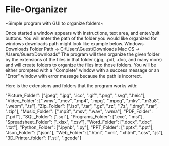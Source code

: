 # File-Organizer
~Simple program with GUI to organize folders~

Once started a window appears with instructions, text area, and enter/quit buttons. 
You will enter the path of the folder you would like organized for windows downloads path might look like example below.
Windows Downloads Folder Path -> C:\Users\Guest\Downloads
Mac OS -> /Users/Guest/Downloads"
The program will then organize the given folder by the extensions of the files in that folder (.jpg, .pdf, .doc, and many more) and will create folders
to organize the files into those folders. You will be either prompted with a "Complete" window with a success message or an "Error" window with error
message because the path is incorrect.

Here is the extensions and folders that the program works with:

"Picture_Folder": [".jpeg", ".jpg", ".ico", ".gif", ".png", ".svg", ".heic"],
"Video_Folder": [".wmv", ".mov", ".mp4", ".mpg", ".mpeg", ".mkv", ".m3u8", ".webm", ".ts"],
"Zip_Folder": [".iso", ".tar", ".gz", ".rz", ".7z", ".dmg", ".rar", ".zip"],
"Music_Folder": [".mp3", ".msv", ".wav", ".wma"],
"PDF_Folder": [".pdf"],
"SQL_Folder": [".sql"],
"Programs_Folder": [".exe", ".msi"],
"Spreadsheet_Folder": [".xlsx", ".csv"],
"Word_Folder": [".docx", ".doc", ".txt"],
"Python_Folder": [".ipynb", ".py"],
"PPT_Folder": [".pptx", ".ppt"],
"Json_Folder": [".json"],
"Web_Folder": [".html", ".xml", ".xhtml", ".css", ".js"],
"3D_Printer_folder": [".stl", ".gcode"]
